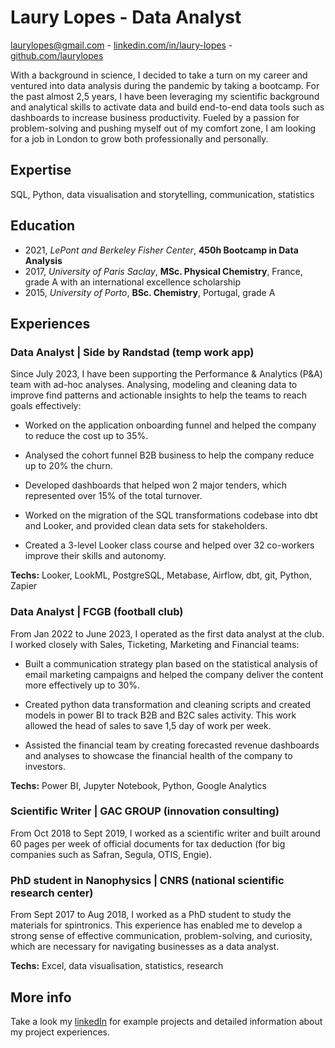 # Laury Lopes - Data Analyst 
laurylopes@gmail.com - [linkedin.com/in/laury-lopes](https://www.linkedin.com/in/laury-lopes/) - [github.com/laurylopes](https://github.com/laurylopes)


With a background in science, I decided to take a turn on my career and ventured into data analysis during the pandemic by taking a bootcamp. For the past almost 2,5 years, I have been leveraging my scientific background and analytical skills to activate data and build end-to-end data tools such as dashboards to increase business productivity. Fueled by a passion for problem-solving and pushing myself out of my comfort zone, I am looking for a job in London to grow both professionally and personally. 

## Expertise
SQL, Python, data visualisation and storytelling, communication, statistics

## Education 
- 2021, *LePont and Berkeley Fisher Center*, **450h Bootcamp in Data Analysis**
- 2017, *University of Paris Saclay*, **MSc. Physical Chemistry**, France, grade A with an international excellence scholarship 
- 2015, *University of Porto*, **BSc. Chemistry**, Portugal, grade A

## Experiences
### Data Analyst | Side by Randstad (temp work app)
Since July 2023, I have been supporting the Performance & Analytics (P&A) team with  ad-hoc analyses. Analysing, modeling and cleaning data to improve find patterns and actionable insights to help the teams to reach goals effectively:

- Worked on the application onboarding funnel and  helped the company to reduce the cost up to 35%. 

-  Analysed the cohort funnel B2B business to help the company reduce up to 20% the churn.

-  Developed dashboards that helped won 2 major tenders, which represented over 15% of the total turnover.

-  Worked on the migration of the SQL transformations codebase into dbt and Looker, and provided clean data sets for stakeholders.

- Created a 3-level Looker class course and helped over 32 co-workers improve their skills and autonomy. 

**Techs:** Looker, LookML,  PostgreSQL, Metabase, Airflow, dbt, git, Python, Zapier


### Data Analyst | FCGB (football club)
From Jan 2022 to June 2023, I operated as the first data analyst at the club. I worked closely with Sales, Ticketing, Marketing and Financial teams:

-  Built a communication strategy plan based on the statistical analysis of email marketing campaigns and helped the company deliver the content more effectively up to 30%. 

-  Created python data transformation and cleaning scripts and created models in power BI to track B2B  and B2C sales activity. This work allowed the head of sales to save 1,5 day of work per week.

-  Assisted the financial team by creating forecasted revenue dashboards and analyses to showcase the financial health of the company to investors.

**Techs:** Power BI, Jupyter Notebook, Python, Google Analytics

### Scientific Writer | GAC GROUP (innovation consulting)
From Oct 2018 to Sept 2019, I worked as a scientific writer and built around 60 pages per week of official documents for tax deduction (for big companies such as Safran, Segula, OTIS, Engie). 


### PhD student in Nanophysics | CNRS (national scientific research center)
From Sept 2017 to Aug 2018, I worked as a PhD student to study the materials for spintronics. This experience has enabled me to develop a strong sense of effective communication, problem-solving, and curiosity, which are necessary for navigating businesses as a data analyst.

**Techs:** Excel, data visualisation, statistics, research


## More info
Take a look my [linkedIn](https://www.linkedin.com/in/laury-lopes/) for example projects and detailed information about my project experiences. 







